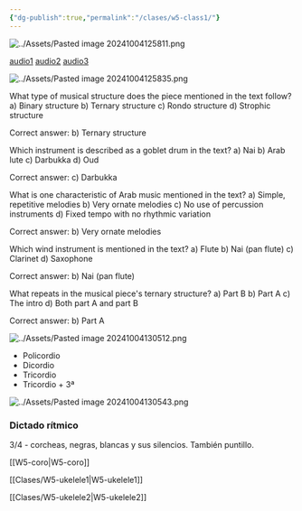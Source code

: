 ```yaml
---
{"dg-publish":true,"permalink":"/clases/w5-class1/"}
---
```



<div class="slide">

![../Assets/Pasted image 20241004125811.png](/img/user/Assets/Pasted%20image%2020241004125811.png)

</div>
<div class="slide">

[audio1](https://aulamhe.com/mod/resource/view.php?id=33901) [audio2](https://aulamhe.com/mod/resource/view.php?id=33902) [audio3](https://aulamhe.com/mod/resource/view.php?id=33903)

![../Assets/Pasted image 20241004125835.png](/img/user/Assets/Pasted%20image%2020241004125835.png)

</div>
<div class="slide">

What type of musical structure does the piece mentioned in the text follow?
a) Binary structure
b) Ternary structure
c) Rondo structure
d) Strophic structure

</div>
<div class="slide">

Correct answer: b) Ternary structure

</div>

<div class="slide">

Which instrument is described as a goblet drum in the text?
a) Nai
b) Arab lute
c) Darbukka
d) Oud

</div>
<div class="slide">

Correct answer: c) Darbukka

</div>

<div class="slide">

What is one characteristic of Arab music mentioned in the text?
a) Simple, repetitive melodies
b) Very ornate melodies
c) No use of percussion instruments
d) Fixed tempo with no rhythmic variation

</div>
<div class="slide">

Correct answer: b) Very ornate melodies

</div>

<div class="slide">

Which wind instrument is mentioned in the text?
a) Flute
b) Nai (pan flute)
c) Clarinet
d) Saxophone

</div>
<div class="slide">

Correct answer: b) Nai (pan flute)

</div>

<div class="slide">

What repeats in the musical piece's ternary structure?
a) Part B
b) Part A
c) The intro
d) Both part A and part B

</div>
<div class="slide">

Correct answer: b) Part A

</div>
<div class="slide">

![../Assets/Pasted image 20241004130512.png](/img/user/Assets/Pasted%20image%2020241004130512.png)

</div>
<div class="slide">

- Policordio
- Dicordio
- Tricordio
- Tricordio + 3ª

</div>
<div class="slide">

![../Assets/Pasted image 20241004130543.png](/img/user/Assets/Pasted%20image%2020241004130543.png)

</div>
<div class="slide">

### Dictado rítmico

3/4 - corcheas, negras, blancas y sus silencios. También puntillo.

</div>
<div class="slide">

[[W5-coro\|W5-coro]]

[[Clases/W5-ukelele1\|W5-ukelele1]]

[[Clases/W5-ukelele2\|W5-ukelele2]]

</div>